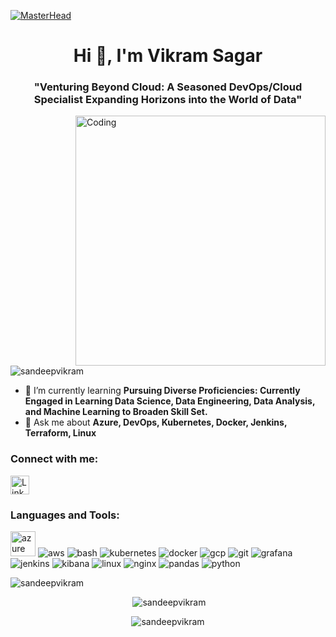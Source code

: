 [![MasterHead](https://storage.googleapis.com/gweb-cloudblog-publish/original_images/MLOps_Kloeckner_Hero_Banner_1920x946.gif)](https://github.com/sandeepvikram)

<h1 align="center">Hi 👋, I'm Vikram Sagar</h1>
<h3 align="center">"Venturing Beyond Cloud: A Seasoned DevOps/Cloud Specialist Expanding Horizons into the World of Data"</h3>
<img align="right" alt="Coding" width="400" src="https://cdn.dribbble.com/users/1162077/screenshots/3848914/programmer.gif">

<p align="left"> <img src="https://komarev.com/ghpvc/?username=sandeepvikram&label=Profile%20views&color=0e75b6&style=flat" alt="sandeepvikram" /> </p>

<ul>
  <li>🌱 I’m currently learning <strong>Pursuing Diverse Proficiencies: Currently Engaged in Learning Data Science, Data Engineering, Data Analysis, and Machine Learning to Broaden Skill Set.</strong></li>
  <li>💬 Ask me about <strong>Azure, DevOps, Kubernetes, Docker, Jenkins, Terraform, Linux</strong></li>
</ul>

<h3 align="left">Connect with me:</h3>
<p align="left">
  <a href="https://www.linkedin.com/in/vikram-sagar-aa4238111/" target="_blank" rel="noreferrer">
    <img align="center" src="https://img.icons8.com/color/48/000000/linkedin.png" alt="LinkedIn" height="30" width="30" />
  </a>
</p>


<h3 align="left">Languages and Tools:</h3>
<p align="left">
  <a href="https://www.vectorlogo.zone/logos/microsoft_azure/microsoft_azure-icon.svg" target="_blank" rel="noreferrer"><img src="https://www.vectorlogo.zone/logos/microsoft_azure/microsoft_azure-icon.svg" alt="azure" width="40" height="40"/></a>
  <img src="https://img.icons8.com/color/48/000000/amazon-web-services.png" alt="aws"/>
  <img src="https://img.icons8.com/plasticine/48/000000/bash.png" alt="bash"/>
  <img src="https://img.icons8.com/color/48/000000/kubernetes.png" alt="kubernetes"/>
  <img src="https://img.icons8.com/color/48/000000/docker.png" alt="docker"/>
  <img src="https://img.icons8.com/color/48/000000/google-cloud-platform.png" alt="gcp"/>
  <img src="https://img.icons8.com/color/48/000000/git.png" alt="git"/>
  <img src="https://img.icons8.com/color/48/000000/grafana.png" alt="grafana"/>
  <img src="https://img.icons8.com/color/48/000000/jenkins.png" alt="jenkins"/>
  <img src="https://img.icons8.com/color/48/000000/kibana.png" alt="kibana"/>
  <img src="https://img.icons8.com/color/48/000000/linux.png" alt="linux"/>
  <img src="https://img.icons8.com/color/48/000000/nginx.png" alt="nginx"/>
  <img src="https://img.icons8.com/color/48/000000/pandas.png" alt="pandas"/>
  <img src="https://img.icons8.com/color/48/000000/python.png" alt="python"/>
</p>

<p align="left"><img src="https://github-readme-stats.vercel.app/api/top-langs/?username=sandeepvikram&theme=radical&hide=glsl,python" alt="sandeepvikram" /></p>

<p align="center">&nbsp;<img src="https://github-readme-stats.vercel.app/api?username=sandeepvikram&show_icons=true&locale=en&theme=radical" alt="sandeepvikram" /></p>

<p align="center"><img src="https://github-readme-streak-stats.herokuapp.com/?user=sandeepvikram&theme=radical" alt="sandeepvikram" /></p>
